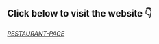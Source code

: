 
<h2>Click below to visit the website 👇</h2>
<a href ="https://ro-yeee.github.io/Restaurant-Page/"><em>RESTAURANT-PAGE</em></a>
